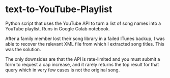 # text-to-YouTube-Playlist

Python script that uses the YouTube API to turn a list of song names into a YouTube playlist. Runs in Google Colab notebook.

After a family member lost their song library in a failed ITunes backup, I was able to recover the relevant XML file from which I extracted song titles. This was the solution.

The only downsides are that the API is rate-limited and you must submit a form to request a cap increase, and it rarely returns the top result for that query which in very few cases is not the original song.
